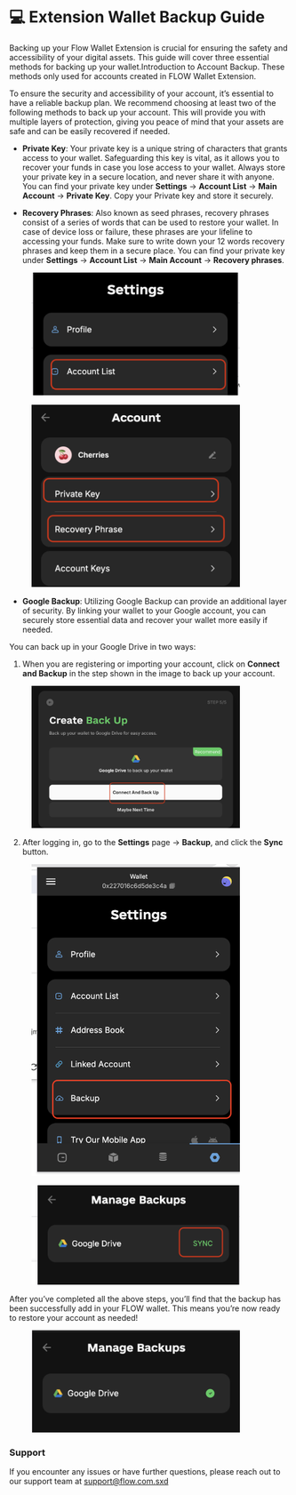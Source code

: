 # 💻 Extension Wallet Backup Guide

Backing up your Flow Wallet Extension is crucial for ensuring the safety and accessibility of your digital assets. This guide will cover three essential methods for backing up your wallet.Introduction to Account Backup. These methods only used for accounts created in FLOW Wallet Extension.

To ensure the security and accessibility of your account, it’s essential to have a reliable backup plan. We recommend choosing at least two of the following methods to back up your account. This will provide you with multiple layers of protection, giving you peace of mind that your assets are safe and can be easily recovered if needed.

* &#x20;**Private Key**: Your private key is a unique string of characters that grants access to your wallet. Safeguarding this key is vital, as it allows you to recover your funds in case you lose access to your wallet. Always store your private key in a secure location, and never share it with anyone. You can find your private key under **Settings** → **Account List** → **Main Account** → **Private Key**. Copy your Private key and store it securely.



* **Recovery Phrases**: Also known as seed phrases, recovery phrases consist of a series of words that can be used to restore your wallet. In case of device loss or failure, these phrases are your lifeline to accessing your funds. Make sure to write down your 12 words recovery phrases and keep them in a secure place. You can find your private key under **Settings** → **Account List** → **Main Account** → **Recovery phrases**.

<div>

<figure><img src="../.gitbook/assets/Screen Shot 2024-10-09 at 11.27.48 am.png" alt="" width="375"><figcaption></figcaption></figure>

 

<figure><img src="../.gitbook/assets/Screen Shot 2024-10-09 at 11.28.14 am.png" alt="" width="375"><figcaption></figcaption></figure>

</div>

* **Google Backup**: Utilizing Google Backup can provide an additional layer of security. By linking your wallet to your Google account, you can securely store essential data and recover your wallet more easily if needed.&#x20;

You can back up in your Google Drive in two ways:

1. When you are registering or importing your account, click on **Connect and Backup** in the step shown in the image to back up your account.

<figure><img src="../.gitbook/assets/Screen Shot 2024-10-09 at 11.19.25 am.png" alt="" width="375"><figcaption></figcaption></figure>

2. After logging in, go to the **Settings** page → **Backup**, and click the **Sync** button.

<div>

<figure><img src="../.gitbook/assets/Screen Shot 2024-10-09 at 11.21.11 am.png" alt="" width="375"><figcaption></figcaption></figure>

 

<figure><img src="../.gitbook/assets/Screen Shot 2024-10-09 at 11.21.36 am.png" alt="" width="375"><figcaption></figcaption></figure>

</div>

After you’ve completed all the above steps, you’ll find that the backup has been successfully add in your FLOW wallet. This means you’re now ready to restore your account as needed!

<figure><img src="../.gitbook/assets/Screen Shot 2024-10-21 at 11.54.26 am.png" alt="" width="375"><figcaption></figcaption></figure>

### Support

If you encounter any issues or have further questions, please reach out to our support team at support@flow.com.sxd
